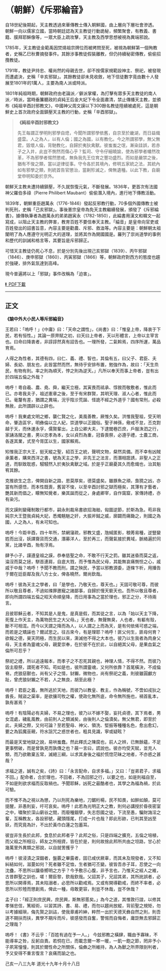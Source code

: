 # （朝鮮）《斥邪綸音》

自18世紀後期起，天主教透過來華傳教士傳入朝鮮國，由上層向下層社會滲透。朝鮮一向以儒家立國，當時朝廷認為天主教徒行動詭秘，頻繁聚會，有教義、書籍、膜拜耶穌像等，一眾大臣上疏攻擊，天主教及西學思想被視為異端邪說。

1785年，天主教徒金範禹因焚燒祖宗牌位而被拷問至死，被視為朝鮮第一個殉教者，史稱乙巳秋曹摘發事件。其餘涉事教徒假裝離教，但仍持續秘密傳教，偷偷招攬教徒。

1791年，教徒尹持忠、權尚然的母親去世，卻不按儒家規範設神主、祭祀，被發現而遭處決，史稱「辛亥邪獄」。其餘教徒卻未見收斂，地下信徒數字竟由數十人發展至1801年的1萬人，主要為南人派或時派。

1801年純祖時期，朝鮮政府由老論派／僻派掌權，為打擊有眾多天主教徒的南人派／時派，當時垂簾聽政的貞純王后金大妃下令全面肅清，禁止傳播天主教，並頒布《純祖辛酉討邪教文》，中國神父周文謨以下300餘名教徒陸續被處死，這是朝鮮史上首次政府全面鎮壓天主教的行動，史稱「辛酉邪獄」。

> **《純祖辛酉討邪教文》**
> 
> 先王每謂正學明則邪學自熄，今聞所謂邪學依舊，自京至於畿湖，而日益熾盛雲。人之為人，以有人倫；國之為國，以有教化。今之所謂邪學，無父無君，毀壞人倫，背馳教化，自歸於夷狄禽獸。彼蚩蚩之氓，漸染詿誤，若赤子之入井，此豈不惻然而傷心乎？監司、守令仔細曉諭，使為邪學者幡然改革，不為邪學者惕然懲戒，無負我先王位育之豐功盛烈。而如是嚴禁之後，猶有不悛之類，當以逆律從事。守令各於其境內，修明五家統之法，其統內如有邪學之類，則統首告官懲治，當劓殄滅之，俾無遺種。以此下教，自廟堂申明知委於京外。

朝鮮天主教未遭持續鎮壓，不久就恢復元氣，不斷發展。1836年，更首次有法國神父羅伯多祿（Pierre Philibert Maubant）偷偷潛入境內，進行地下傳教活動。

1839年，朝鮮重臣趙萬永（1776-1846）發起反邪教行動，70多個外國傳教士被判死刑，史稱「己亥邪獄」。事後憲宗皇帝為免天主教繼續發展，頒發了《斥邪綸書》，據傳執筆者為趙萬永的弟弟趙寅永（1782-1850），此綸書用漢文和韓文一起寫成，以阻止天主教的弊害，教育百姓不要信奉天主教。「綸音」是皇帝向官吏或百姓發出的詔書旨意，內容主要是勸農、斥邪、救洫等。內容主要是：朝鮮朝太祖闡明了為人應遵守光明正大的道理，並將其作為開國國是。羅列了崇尚道學的事例和歷代的訓誡和格言等，其要旨是斥邪歸正。

可惜天主教徒仍死心不息，於是分別先後出現己亥邪獄（1839）、丙午邪獄（1846）、庚申邪獄（1860）、丙寅邪獄（1866）等，朝鮮政府對西方的態度也趨於強硬，排外氣氛達到高峰。

現今普遍將以上「邪獄」事件改稱為「迫害」。

[:arrow_double_down: PDF下載](斥邪綸音.pdf)

***

## 正文

**《諭中外大小民人等斥邪綸音》**

王若曰：「嗚呼！」《中庸》曰：「天命之謂性」，《尚書》曰：「惟皇上帝，降衷于下民，若有恒性。」其論一原畀賦之初，曰天曰上帝者，天以形體言，上帝以主宰言也。曰命曰降衷者，非諄諄然真有詔告也。一理所發，二氣斡焉，四序所運，萬品育焉。

人得之為性者，其德有四，曰仁、義、禮、智也，其倫有五，曰父子、君臣、夫婦、長幼、朋友也，此皆當然而然，無待乎安排布置，勉強作為，故曰：「天生烝民，有物有則。率之則為順天，悖之則為逆天。」凡所以奉天而事上帝者，豈有出於四端五倫之外哉？

嗚呼！粵自羲、農、堯、舜，繼天立極，其寅畏而祗承、惇敘而敬敷者，惟此而已。亦粵我夫子，祖述憲章之後，至于有宋群賢，其明天理、淑人心者，惟此而已。毫釐有差，猶謂之異端，況乎陰沴荒誕、怪詭不經之外道乎？國有常刑，必殺無赦，此所謂辟以止辟也。

嗚呼！我東處文明之鄉，襲仁賢之化，美風善教，厥惟久矣。洪惟我聖祖，受天明命，肇造區宇，明彝倫以立人紀，崇道學以正國俗。聖子神孫，儆戒不怠，丕克對越于天，而休運永孚，儒賢輩出，上自公卿大夫，下逮閭巷匹庶，戶服洙泗之行，家誦洛閩之書，男以忠孝為本，女以貞烈為重，冠昏喪祭，必遵乎禮，士農工商，各遂其業，式至今胥匡以生，國家賴焉。

矧惟我正宗大王，挺天縱之聖，紹百王之統，聲明文物，粲然具備。而不幸有凶賊承薰者，購來西洋之書，號為天主之學，非先王之法言，而潛相誑誘，非聖人之正道，而馴致耽惑，駸駸然入於夷狄禽獸之域。於是乎正廟憂其久而愈熾也，治其魁宥其餘。

克推欲生之念，俾開自新之路，恩莫厚矣，德莫盛矣。雖豚魚之頑，梟獍之凶，亦當有所感悟，而本性既喪，舊習不悛，以至辛酉討邪之獄而極矣，其薄有才藝者，艷其新而倡之，矇無知覺者，樂其誕而從之，身處卿宰，自作窩窟，家傳詩禮，亦有染污。

而文謨則變薙制敢行都市，嗣永則裁帛書欲招海舶，匈圖逆節，於斯為急。苟非我純宗大王暨我貞純大妃，悉燭魑魅之奸，大振斧鉞之威，廓闢而痛鋤之，則國之為國，人之為人，有未可知也。

嗚呼！今距辛酉，四十年所，禁網寖疏，邪教又盛，虺蜮匿影，稂莠易種，逆豎變姓而出沒，妖譯齎貨而交通，潛募洋人，至於再三，而聲氣接於異域，脈絡遍於同黨，比諸辛酉，殆有浮焉。

肆予小子，謹遵皇祖之謨，恭奉慈聖之命，不敢不行天之罰。雖其迷昏而莫之返，淪沒而莫之拯，駢首連肩，自底大戮，而予惟為民父母，其能無哀痛惻怛之心，戚戚于中哉？嗚呼！予聞不教而刑，謂之殃民，予當以邪教源委，逐條卞析，用播告于爾在廷臣鄰及我八方士女，俾各曉然，爾尚欽哉。

嗚呼！彼為天主之學者，曰「是學也，乃敬天也，尊天也。」天固可敬可尊，而彼所以敬且尊者，不過如滌罪邀寵之諸鄙事，自歸於慢天褻天也。吾所以敬且尊者，即向所謂四端五倫之昭天命順皇降，而日用事為之當於理也，邪正之分，不待兩言。

且彼耶穌云者，不知其是人是鬼，是真是假，而其徒之言，以為「始以天主下降，死復上作天主，為萬物民生之大父母。」天也者，無聲無臭，人也者，有軀有殼，斷不可相混。而今以天謂之降而為人，以人謂之上而為天，是有何依俙可惑之端，而若是之矯誣也？爾試思之。往古來今，有是理耶？嗚呼！匪父何生，匪母何育？欲報之德，昊天罔極，而生民以來，澌滅他不得之大本也。彼乃以生我者為肉身父母，天主者為靈魂父母，親愛崇奉，在於彼不在於此，以自絕其父母，是果血氣之倫所可忍乎？

祭祀之禮，所以追遠報本，而孝子之不忍死其親也，神理人情，不得不然。而彼乃毀主廢祭，謂死者不知。苟如是也，彼所謂靈魂，又何所依靠？首尾橫決，不成倫脊。虎狼惡獸也，尚有父子之情，豺獺，微物也，尚有祭祀之義，則彼雖圓顱方趾，曾虎狼豺獺之不若，人之無良，胡至此極？

嗚呼！君臣之義，無所逃於天地，而彼乃以教皇、教主，作為稱號，不啻如戎狄之酋長，賊盜之渠率，是欲攘司牧之權，使政化無所底，命令無所施也，禍首亂本，孰有甚焉？

嗚呼！有陰陽必有夫婦，不易之理也，彼乃以不嫁不娶，妄托貞德，其下焉者，男女混處，穢亂風教，由前則人之類滅矣，由後則人之倫瀆矣。無父無君，即至於此，夫婦之際，又何可論？至若聖母、神父、領洗、堅振等種種名色，愈出愈幻，要之為狐魔巫覡，符水詛咒之惑世者也，粗具見識，寧或疑眩？

而最是天堂地獄之說，易哄蚩蠢。然此釋氏之陳腐也，前人之辨，已無餘蘊，不足更事劈破，而是曾孰見而孰傳之也？蔽一言曰，謊說也。彼亦均受天賦，並充人類，而乃欲斁棄五常，滅絕三綱，以求其身後之福於慌惚茫昧之地者，不亦惑之甚哉？

求福之道，誠有之矣，《詩》曰：「永言配命，自求多福。」又曰：「豈弟君子，求福不回。」配命者，合於理也，不回者，不為回邪之行，以要之也，如是則福自至，不如是則欲求福而反取禍也。予聞耶穌，凶死之最酷者也，其學之為福為禍，於此可驗。

而不惟不為之視以為懲，乃以刑死為樂地，刀鋸桁楊，民不知畏，如醉如顛，莫可提醒，非愚則妄，吁可哀矣。嗚呼！此若為光明正大之教，則何必講授於昏夜密室之中，嘯聚於深山窮谷之間，而廢種錮孽，失志怨國之徒，下流至愚，騙財誨淫之輩，互稱教友，各設邪號，藏頭隱尾，打成一片也哉？即此形跡，已判其至凶至妖，而究竟為計，不出於黃巾白蓮之包蓄耳。

彼豈非生長於此邦，食息於此邦者乎？此邦之俗，只是四端之擴充，五倫之培植，而父祖之所相沿，師友之所相資，皆在於是，則何故捨此邦所共由之坦路，甘心於幾萬里外異類之邪說，以自就罟擭乎？

嗚呼！彼浸漬之深錮者，盤覈之畢露者，固已咸伏厥辜，而其未及現發者，又不知糾結如何，滋蔓如何？死者雖不足恤，生者猶可丕變。彼皆吾赤子耳，忍使之一向沈蠱，不思所以牖昏嚮明之方乎？今予敷示心腹，非予言也，乃惟天之經人之維，古昔群聖之訓也，嗟！爾臣黎，欽哉欽哉。父詔其子，兄詔其弟，其所訛誤者，必思所以開導焉，其未陷溺者，必思所以勸戒焉。又或有開導勸戒，而終不率者，必思所以殄殪而懲創焉，俾此一種，毋敢更容，則豈不休哉，豈不休哉？

孟子曰：「經正則庶民興，庶民興，斯無邪慝矣。」為今之道，其惟敦行誼，以修其孝悌忠信，篤經術，以習其詩、書、易、禮，而勿以趨尚放縱，背前聖之規矩，勿以考據細瑣，侮先賢之訓詁，使我章甫衿紳，粹然一出於天德天彝自然之則，則吾道不期扶而扶，異學不期斥而斥，彼感發而自奮，警惕而自悔者，庸詎無去邪歸正之理哉？

嗚呼！《書》不云乎：「百姓有過在予一人。」 今玆邪教之橫肆，職由予寡昧，不能導率之咎，反躬自責。若恫在已，而載念爾一寒一暖，一飢一飽之節，罔非予小子夙宵憧憧，則其於爾性命之所關係，倫彝之所維持，為人為獸之所界限剖判者，予又安得不重言復言？哀痛而諭之也。

己亥一八三九年 道光十九年十月十八日
